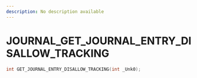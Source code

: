 ```yaml
---
description: No description available 
---
```


# JOURNAL\_GET_JOURNAL_ENTRY_DISALLOW_TRACKING

```cpp
int GET_JOURNAL_ENTRY_DISALLOW_TRACKING(int _Unk0);
```